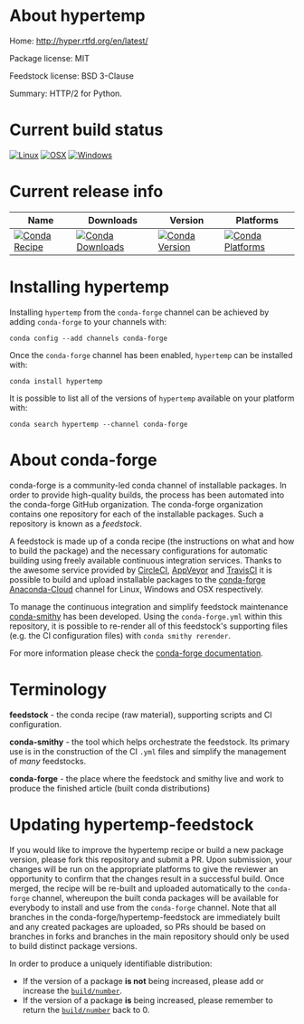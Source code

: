 About hypertemp
===============

Home: http://hyper.rtfd.org/en/latest/

Package license: MIT

Feedstock license: BSD 3-Clause

Summary: HTTP/2 for Python.



Current build status
====================

[![Linux](https://img.shields.io/circleci/project/github/conda-forge/hypertemp-feedstock/master.svg?label=Linux)](https://circleci.com/gh/conda-forge/hypertemp-feedstock)
[![OSX](https://img.shields.io/travis/conda-forge/hypertemp-feedstock/master.svg?label=macOS)](https://travis-ci.org/conda-forge/hypertemp-feedstock)
[![Windows](https://img.shields.io/appveyor/ci/conda-forge/hypertemp-feedstock/master.svg?label=Windows)](https://ci.appveyor.com/project/conda-forge/hypertemp-feedstock/branch/master)

Current release info
====================

| Name | Downloads | Version | Platforms |
| --- | --- | --- | --- |
| [![Conda Recipe](https://img.shields.io/badge/recipe-hypertemp-green.svg)](https://anaconda.org/conda-forge/hypertemp) | [![Conda Downloads](https://img.shields.io/conda/dn/conda-forge/hypertemp.svg)](https://anaconda.org/conda-forge/hypertemp) | [![Conda Version](https://img.shields.io/conda/vn/conda-forge/hypertemp.svg)](https://anaconda.org/conda-forge/hypertemp) | [![Conda Platforms](https://img.shields.io/conda/pn/conda-forge/hypertemp.svg)](https://anaconda.org/conda-forge/hypertemp) |

Installing hypertemp
====================

Installing `hypertemp` from the `conda-forge` channel can be achieved by adding `conda-forge` to your channels with:

```
conda config --add channels conda-forge
```

Once the `conda-forge` channel has been enabled, `hypertemp` can be installed with:

```
conda install hypertemp
```

It is possible to list all of the versions of `hypertemp` available on your platform with:

```
conda search hypertemp --channel conda-forge
```


About conda-forge
=================

conda-forge is a community-led conda channel of installable packages.
In order to provide high-quality builds, the process has been automated into the
conda-forge GitHub organization. The conda-forge organization contains one repository
for each of the installable packages. Such a repository is known as a *feedstock*.

A feedstock is made up of a conda recipe (the instructions on what and how to build
the package) and the necessary configurations for automatic building using freely
available continuous integration services. Thanks to the awesome service provided by
[CircleCI](https://circleci.com/), [AppVeyor](https://www.appveyor.com/)
and [TravisCI](https://travis-ci.org/) it is possible to build and upload installable
packages to the [conda-forge](https://anaconda.org/conda-forge)
[Anaconda-Cloud](https://anaconda.org/) channel for Linux, Windows and OSX respectively.

To manage the continuous integration and simplify feedstock maintenance
[conda-smithy](https://github.com/conda-forge/conda-smithy) has been developed.
Using the ``conda-forge.yml`` within this repository, it is possible to re-render all of
this feedstock's supporting files (e.g. the CI configuration files) with ``conda smithy rerender``.

For more information please check the [conda-forge documentation](https://conda-forge.org/docs/).

Terminology
===========

**feedstock** - the conda recipe (raw material), supporting scripts and CI configuration.

**conda-smithy** - the tool which helps orchestrate the feedstock.
                   Its primary use is in the construction of the CI ``.yml`` files
                   and simplify the management of *many* feedstocks.

**conda-forge** - the place where the feedstock and smithy live and work to
                  produce the finished article (built conda distributions)


Updating hypertemp-feedstock
============================

If you would like to improve the hypertemp recipe or build a new
package version, please fork this repository and submit a PR. Upon submission,
your changes will be run on the appropriate platforms to give the reviewer an
opportunity to confirm that the changes result in a successful build. Once
merged, the recipe will be re-built and uploaded automatically to the
`conda-forge` channel, whereupon the built conda packages will be available for
everybody to install and use from the `conda-forge` channel.
Note that all branches in the conda-forge/hypertemp-feedstock are
immediately built and any created packages are uploaded, so PRs should be based
on branches in forks and branches in the main repository should only be used to
build distinct package versions.

In order to produce a uniquely identifiable distribution:
 * If the version of a package **is not** being increased, please add or increase
   the [``build/number``](https://conda.io/docs/user-guide/tasks/build-packages/define-metadata.html#build-number-and-string).
 * If the version of a package **is** being increased, please remember to return
   the [``build/number``](https://conda.io/docs/user-guide/tasks/build-packages/define-metadata.html#build-number-and-string)
   back to 0.
